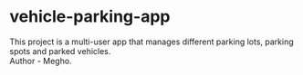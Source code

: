 # vehicle-parking-app
This project is a multi-user app that manages different parking lots, parking spots and parked vehicles.
<br>
Author - Megho.
